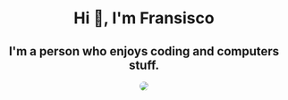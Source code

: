 <h1 align="center">Hi 👋, I'm Fransisco </h1>
<h2 align="center">I'm a person who enjoys coding and computers stuff.</h2>


<!-- Nothing weird to see here -->
<p align="center">
<img align="center" style="border-radius: 50px;" src="https://spotify-github-profile.vercel.app/api/view.svg?uid=31ne6p3b7ubdlw277wivafv5hb2q&redirect=true][https://spotify-github-profile.vercel.app/api/view.svg?uid=31ne6p3b7ubdlw277wivafv5hb2q&cover_image=true&theme=default&show_offline=true&background_color=121212&interchange=true&bar_color=53b14f&bar_color_cover=false)" >
